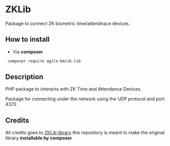 # ZKLib
Package to connect ZK biometric time/attendnace devices.

## How to install ##
* Via **composer**
```bash
 composer require agile-bm/zk-lib
 ```
## Description ##

PHP package to interacts with ZK Time and Attendance Devices.

Package for connecting under the network using the UDP protocol and port 4370 

## Credits  ##
All credits goes to [ZKLib library](https://github.com/vodvud/php_zklib) this repository is meant to make the original library **installable by composer**
